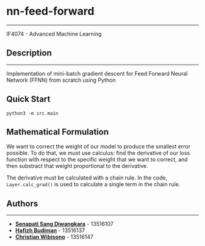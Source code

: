 # nn-feed-forward
----------------------------------------
IF4074 - Advanced Machine Learning

## Description
----------------------------------------
Implementation of mini-batch gradient descent for Feed Forward Neural Network (FFNN) from scratch using Python

## Quick Start
```
python3 -m src.main
```

## Mathematical Formulation
We want to correct the weight of our model to produce the smallest error possible. To do that, we must use calculus: find the derivative of our loss function with respect to the specific weight that we want to correct, and then substract that weight proportional to the derivative. 

The derivative must be calculated with a chain rule. In the code, `Layer.calc_grad()` is used to calculate a single term in the chain rule.

## Authors
-------------------------------
* **[Senapati Sang Diwangkara](https://github.com/diwangs)** - 13516107
* **[Hafizh Budiman](https://github.com/hafizhbudiman)** - 13516137
* **[Christian Wibisono](https://github.com/christianwbsn)** - 13516147
